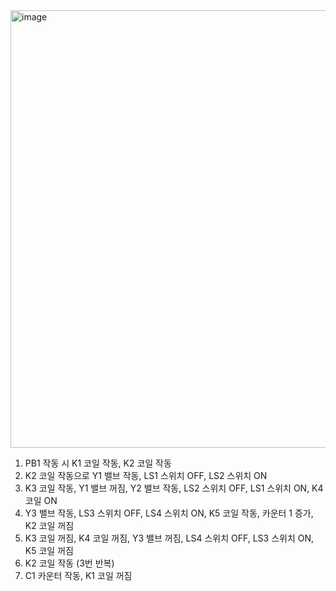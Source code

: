 
<img width="1297" height="700" alt="image" src="https://github.com/user-attachments/assets/89a21e60-5d52-400c-a67e-2421efd8162c" />
   
1. PB1 작동 시 K1 코일 작동, K2 코일 작동   
2. K2 코일 작동으로 Y1 밸브 작동, LS1 스위치 OFF, LS2 스위치 ON   
3. K3 코일 작동, Y1 밸브 꺼짐, Y2 밸브 작동, LS2 스위치 OFF, LS1 스위치 ON, K4 코일 ON   
4. Y3 밸브 작동, LS3 스위치 OFF, LS4 스위치 ON, K5 코일 작동, 카운터 1 증가, K2 코일 꺼짐   
5. K3 코일 꺼짐, K4 코일 꺼짐, Y3 밸브 꺼짐, LS4 스위치 OFF, LS3 스위치 ON, K5 코일 꺼짐   
6. K2 코일 작동 (3번 반복)   
7. C1 카운터 작동, K1 코일 꺼짐   
